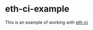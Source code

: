 # eth-ci-example

This is an example of working with [eth-ci](https://github.com/AddressXception/eth-ci)
